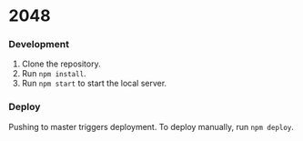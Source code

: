# 2048

### Development

1.  Clone the repository.
2.  Run `npm install`.
3.  Run `npm start` to start the local server.

### Deploy

Pushing to master triggers deployment. To deploy manually, run `npm deploy`.
